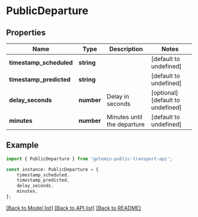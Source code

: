 # PublicDeparture


## Properties

Name | Type | Description | Notes
------------ | ------------- | ------------- | -------------
**timestamp_scheduled** | **string** |  | [default to undefined]
**timestamp_predicted** | **string** |  | [default to undefined]
**delay_seconds** | **number** | Delay in seconds | [optional] [default to undefined]
**minutes** | **number** | Minutes until the departure | [default to undefined]

## Example

```typescript
import { PublicDeparture } from 'golemio-public-transport-api';

const instance: PublicDeparture = {
    timestamp_scheduled,
    timestamp_predicted,
    delay_seconds,
    minutes,
};
```

[[Back to Model list]](../README.md#documentation-for-models) [[Back to API list]](../README.md#documentation-for-api-endpoints) [[Back to README]](../README.md)
